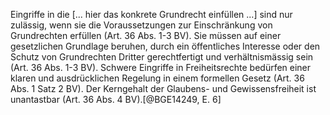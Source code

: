 Eingriffe in die [... hier das konkrete Grundrecht einfüllen ...] sind
nur zulässig, wenn sie die Voraussetzungen zur Einschränkung von
Grundrechten erfüllen (Art. 36 Abs. 1-3 BV). Sie müssen auf einer
gesetzlichen Grundlage beruhen, durch ein öffentliches Interesse oder
den Schutz von Grundrechten Dritter gerechtfertigt und verhältnismässig
sein (Art. 36 Abs. 1-3 BV). Schwere Eingriffe in Freiheitsrechte
bedürfen einer klaren und ausdrücklichen Regelung in einem formellen
Gesetz (Art. 36 Abs. 1 Satz 2 BV). Der Kerngehalt der Glaubens- und
Gewissensfreiheit ist unantastbar (Art. 36 Abs. 4 BV).[@BGE14249, E. 6]
